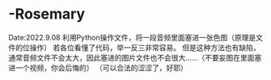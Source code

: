 # -Rosemary
Date:2022.9.08
利用Python操作文件，将一段音频里面塞进一张色图（原理是文件的位操作）
若各位看懂了代码，举一反三非常容易。
但是这种方法也有缺陷，通常音频文件不会太大，因此塞进的图片文件也不会很大......（不要妄图在里面塞进一个视频，你会后悔的）
（可以合法的涩涩了，好耶）
